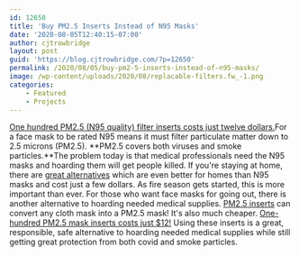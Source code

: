 ```yaml
---
id: 12650
title: 'Buy PM2.5 Inserts Instead of N95 Masks'
date: '2020-08-05T12:40:15-07:00'
author: cjtrowbridge
layout: post
guid: 'https://blog.cjtrowbridge.com/?p=12650'
permalink: /2020/08/05/buy-pm2-5-inserts-instead-of-n95-masks/
image: /wp-content/uploads/2020/08/replacable-filters.fw_-1.png
categories:
    - Featured
    - Projects
---
```


[One hundred PM2.5 (N95 quality) filter inserts costs just twelve dollars.](https://amzn.to/3aaDwGt)For a face mask to be rated N95 means it must filter particulate matter down to 2.5 microns (PM2.5). **PM2.5 covers both viruses and smoke particles.**The problem today is that medical professionals need the N95 masks and hoarding them will get people killed. If you're staying at home, there are [great alternatives](https://blog.cjtrowbridge.com/2020/05/23/preparing-for-the-worst-fire-season-ever/) which are even better for homes than N95 masks and cost just a few dollars. As fire season gets started, this is more important than ever. For those who want face masks for going out, there is another alternative to hoarding needed medical supplies. [PM2.5 inserts](https://amzn.to/3gxkFHT) can convert any cloth mask into a PM2.5 mask! It's also much cheaper. [One-hundred PM2.5 mask inserts costs just $12!](https://amzn.to/3aaDwGt) Using these inserts is a great, responsible, safe alternative to hoarding needed medical supplies while still getting great protection from both covid and smoke particles.